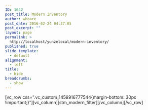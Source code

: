 ```yaml
---
ID: 1642
post_title: Modern Inventory
author: whoare
post_date: 2016-02-24 04:37:05
post_excerpt: ""
layout: page
permalink: >
  http://localhost/yunzelocal/modern-inventory/
published: true
slide_template:
  - default
alignment:
  - left
title:
  - hide
breadcrumbs:
  - show
---
```

[vc_row css=".vc_custom_1459916777544{margin-bottom: 30px !important;}"][vc_column][stm_modern_filter][/vc_column][/vc_row]